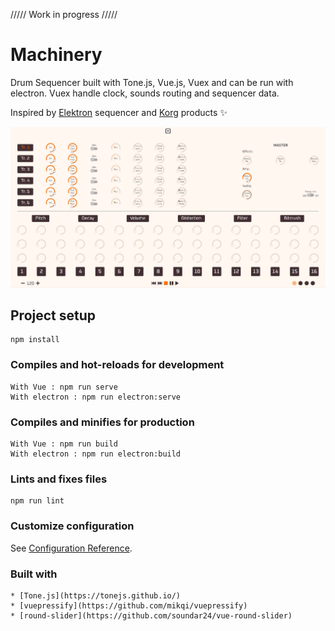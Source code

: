 ///// Work in progress /////

# Machinery

Drum Sequencer built with Tone.js, Vue.js, Vuex and can be run with electron.
Vuex handle clock, sounds routing and sequencer data.

Inspired by [Elektron](https://www.elektron.se/#) sequencer and [Korg](https://www.korg.com/fr/) products ✨

![Front panel](./src/assets/Front.jpg)

## Project setup
```
npm install
```

### Compiles and hot-reloads for development
```
With Vue : npm run serve
With electron : npm run electron:serve
```

### Compiles and minifies for production
```
With Vue : npm run build
With electron : npm run electron:build
```

### Lints and fixes files
```
npm run lint
```

### Customize configuration
See [Configuration Reference](https://cli.vuejs.org/config/).

### Built with
```
* [Tone.js](https://tonejs.github.io/)
* [vuepressify](https://github.com/mikqi/vuepressify)
* [round-slider](https://github.com/soundar24/vue-round-slider)
